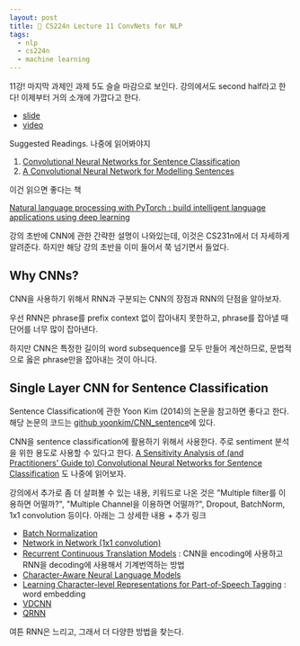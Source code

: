 ```yaml
---
layout: post
title: 📕 CS224n Lecture 11 ConvNets for NLP
tags:
  - nlp
  - cs224n
  - machine learning
---
```


11강! 마지막 과제인 과제 5도 슬슬 마감으로 보인다. 강의에서도 second half라고 한다! 이제부터 거의 소개에 가깝다고 한다.

* [slide](http://web.stanford.edu/class/cs224n/slides/cs224n-2019-lecture11-convnets.pdf)
* [video](https://www.youtube.com/watch?v=EAJoRA0KX7I)

Suggested Readings. 나중에 읽어봐야지

1. [Convolutional Neural Networks for Sentence Classification](https://arxiv.org/abs/1408.5882)
2. [A Convolutional Neural Network for Modelling Sentences](https://arxiv.org/abs/1404.2188)

이건 읽으면 좋다는 책

[Natural language processing with PyTorch : build intelligent language applications using deep learning](https://searchworks.stanford.edu/view/13241676)

강의 초반에 CNN에 관한 간략한 설명이 나와있는데, 이것은 CS231n에서 더 자세하게 알려준다. 하지만 해당 강의 초반을 이미 들어서 쭉 넘기면서 들었다.

## Why CNNs?

CNN을 사용하기 위해서 RNN과 구분되는 CNN의 장점과 RNN의 단점을 알아보자.

우선 RNN은 phrase를 prefix context 없이 잡아내지 못한하고, phrase를 잡아낼 때 단어를 너무 많이 잡아낸다.

하지만 CNN은 특정한 길이의 word subsequence를 모두 만들어 계산하므로, 문법적으로 옳은 phrase만을 잡아내는 것이 아니다.

## Single Layer CNN for Sentence Classification

Sentence Classification에 관한 Yoon Kim (2014)의 논문을 참고하면 좋다고 한다. 해당 논문의 코드는 [github yoonkim/CNN_sentence](https://github.com/yoonkim/CNN_sentence)에 있다.

CNN을 sentence classification에 활용하기 위해서 사용한다. 주로 sentiment 분석을 위한 용도로 사용할 수 있다고 한다. [A Sensitivity Analysis of (and Practitioners' Guide to) Convolutional Neural Networks for Sentence Classification](https://arxiv.org/abs/1510.03820) 도 나중에 읽어보자.

강의에서 추가로 좀 더 살펴볼 수 있는 내용, 키워드로 나온 것은 "Multiple filter를 이용하면 어떨까?", "Multiple Channel을 이용하면 어떨까?", Dropout, BatchNorm, 1x1 convolution 등이다. 아래는 그 상세한 내용 + 추가 링크

* [Batch Normalization](https://arxiv.org/abs/1502.03167)
* [Network in Network (1x1 convolution)](https://arxiv.org/abs/1312.4400)
* [Recurrent Continuous Translation Models](https://www.aclweb.org/anthology/D13-1176) : CNN을 encoding에 사용하고 RNN을 decoding에 사용해서 기계번역하는 방법
* [Character-Aware Neural Language Models](https://arxiv.org/abs/1508.06615)
* [Learning Character-level Representations for Part-of-Speech Tagging](http://proceedings.mlr.press/v32/santos14.pdf) : word embedding
* [VDCNN](https://arxiv.org/abs/1606.01781)
* [QRNN](https://arxiv.org/abs/1611.01576)

여튼 RNN은 느리고, 그래서 더 다양한 방법을 찾는다.
